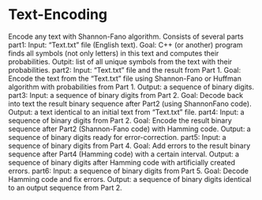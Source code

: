 # Text-Encoding

Encode any text with Shannon-Fano algorithm.
Consists of several parts
part1:
Input: “Text.txt” file (English text). Goal: C++ (or another) program finds all symbols (not only letters) in this text and computes their probabilities. Outpit: list of all unique symbols from the text with their probabilities.
part2:
Input: “Text.txt” file and the result from Part 1. Goal: Encode the text from the “Text.txt” file using Shannon-Fano or Huffman algorithm with probabilities from Part 1. Output: a sequence of binary digits. 
part3:
Input: a sequence of binary digits from Part 2. Goal: Decode back into text the result  binary sequence after Part2 (using ShannonFano code). Output: a text identical to an initial text from “Text.txt” file.
part4:
Input: a sequence of binary digits from Part 2. Goal: Encode the result  binary sequence after Part2 (Shannon-Fano code) with Hamming code. Output: a sequence of binary digits ready for error-correction.
part5:
Input: a sequence of binary digits from Part 4. Goal: Add errors to the result  binary sequence after Part4 (Hamming code) with a certain interval. Output: a sequence of binary digits after Hamming code with artificially created errors.
part6:
Input: a sequence of binary digits from Part 5. Goal: Decode Hamming code and fix errors. Output: a sequence of binary digits identical to an output sequence from Part 2.
